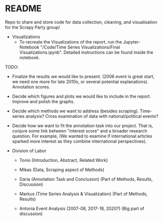# README
Repo to share and store code for data collection, cleaning, and visualisation for the Scrapy Party group/

- Visualizations
  - To recreate the Visualizations of the report, run the Jupyter-Notebook "/Code/Time Series Visualizations/Final Visualizations.ipynb". Detailed instructions can be found inside the notebook.



TODO: 
- Finalize the results we would like to present. (2006 event is great start, we need one more for late 2010s, or several potential explanations). Annotation scores.

- Decide which figures and plots we would like to include in the report. Improve and polish the graphs.

- Decide which methods we want to address (besides scraping). Time-series analysis? Cross examination of data with national/political events?

- Decide how we want to fit the annotation task into our project. That is, conjure some link between "interest score" and a broader research question. For example, (We wanted to examine if international articles sparked more interest as they combine international perspectives).

- Division of Labor

	- Tonio (Introduction, Abstract, Related Work)

	- Mikas (Data, Scraping aspect of Methods)
	
	- Daria (Annotation Task and Conclusion) (Part of Methods, Results, Discussion)

	- Markus (Time Series Analysis & Visualization) (Part of Methods, Results)

	- Antonia Event Analysis (2007-08, 2017-18, 2020?) (Big part of discussion)

